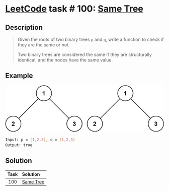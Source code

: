 # [LeetCode][leetcode] task # 100: [Same Tree][task]

Description
-----------

> Given the roots of two binary trees `p` and `q`,
> write a function to check if they are the same or not.
>
> Two binary trees are considered the same if
> they are structurally identical, and the nodes have the same value.

 Example
-------

![tree.png](image/tree.png)

```sh
Input: p = [1,2,3], q = [1,2,3]
Output: true
```

Solution
--------

| Task | Solution              |
|:----:|:----------------------|
| 100  | [Same Tree][solution] |


[leetcode]: <http://leetcode.com/>
[task]: <https://leetcode.com/problems/same-tree/>
[solution]: <https://github.com/wellaxis/praxis-leetcode/blob/main/src/main/java/com/witalis/praxis/leetcode/task/h2/p100/option/Practice.java>
